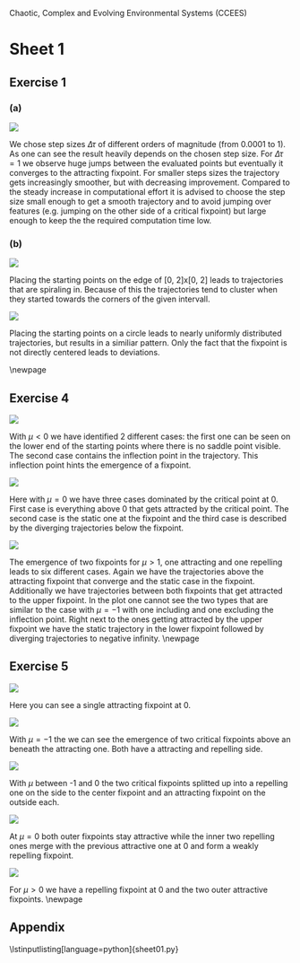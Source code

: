 Chaotic, Complex and Evolving Environmental Systems (CCEES)

# Sheet 1

## Exercise 1

### (a)

![](sheet01_ex1a.png)

We chose step sizes $\Delta\tau$ of different orders of magnitude (from 0.0001 to 1). As one can see the result heavily depends on the chosen step size. For $\Delta\tau = 1$ we observe huge jumps between the evaluated points but eventually it converges to the attracting fixpoint. For smaller steps sizes the trajectory gets increasingly smoother, but with decreasing improvement. Compared to the steady increase in computational effort it is advised to choose the step size small enough to get a smooth trajectory and to avoid jumping over features (e.g. jumping on the other side of a critical fixpoint) but large enough to keep the the required computation time low.

### (b)

![](sheet01_ex1bsquare.png)

Placing the starting points on the edge of [0, 2]x[0, 2] leads to trajectories that are spiraling in. Because of this the trajectories tend to cluster when they started towards the corners of the given intervall.

![](sheet01_ex1bcircle.png)

Placing the starting points on a circle leads to nearly uniformly distributed trajectories, but results in a similiar pattern. Only the fact that the fixpoint is not directly centered leads to deviations.

\newpage

## Exercise 4

![](sheet01_ex4_mu=-1.png)

With $\mu < 0$ we have identified 2 different cases: the first one can be seen on the lower end of the starting points where there is no saddle point visible. The second case contains the inflection point in the trajectory. This inflection point hints the emergence of a fixpoint.

![](sheet01_ex4_mu=0.png)

Here with $\mu = 0$ we have three cases dominated by the critical point at 0. First case is everything above 0 that gets attracted by the critical point. The second case is the static one at the fixpoint and the third case is described by the diverging trajectories below the fixpoint.

![](sheet01_ex4_mu=1.png)

The emergence of two fixpoints for $\mu > 1$, one attracting and one repelling leads to six different cases. Again we have the trajectories above the attracting fixpoint that converge and the static case in the fixpoint. Additionally we have trajectories between both fixpoints that get attracted to the upper fixpoint. In the plot one cannot see the two types that are similar to the case with $\mu = -1$ with one including and one excluding the inflection point. Right next to the ones getting attracted by the upper fixpoint we have the static trajectory in the lower fixpoint followed by diverging trajectories to negative infinity. 
\newpage

## Exercise 5

![](sheet01_ex5_mu=-2.png)

Here you can see a single attracting fixpoint at 0. 

![](sheet01_ex5_mu=-1.png)

With $\mu = -1$ the we can see the emergence of two critical fixpoints above an beneath the attracting one. Both have a attracting and repelling side.

![](sheet01_ex5_mu=-0.5.png)

With $\mu$ between -1 and 0 the two critical fixpoints splitted up into a repelling one on the side to the center fixpoint and an attracting fixpoint on the outside each.

![](sheet01_ex5_mu=0.png)

At $\mu = 0$ both outer fixpoints stay attractive while the inner two repelling ones merge with the previous attractive one at 0 and form a weakly repelling fixpoint.

![](sheet01_ex5_mu=1.png)

For $\mu > 0$ we have a repelling fixpoint at 0 and the two outer attractive fixpoints.
\newpage

## Appendix

\lstinputlisting[language=python]{sheet01.py}
